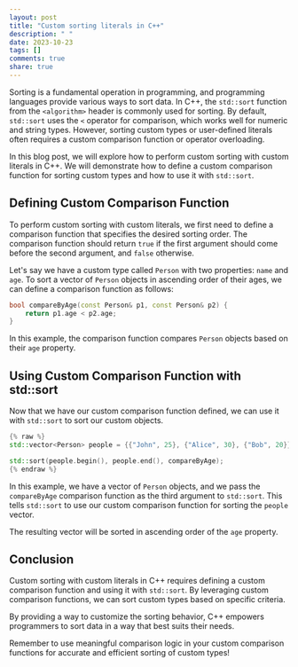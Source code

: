 ```yaml
---
layout: post
title: "Custom sorting literals in C++"
description: " "
date: 2023-10-23
tags: []
comments: true
share: true
---
```


Sorting is a fundamental operation in programming, and programming languages provide various ways to sort data. In C++, the `std::sort` function from the `<algorithm>` header is commonly used for sorting. By default, `std::sort` uses the `<` operator for comparison, which works well for numeric and string types. However, sorting custom types or user-defined literals often requires a custom comparison function or operator overloading.

In this blog post, we will explore how to perform custom sorting with custom literals in C++. We will demonstrate how to define a custom comparison function for sorting custom types and how to use it with `std::sort`.

## Defining Custom Comparison Function

To perform custom sorting with custom literals, we first need to define a comparison function that specifies the desired sorting order. The comparison function should return `true` if the first argument should come before the second argument, and `false` otherwise.

Let's say we have a custom type called `Person` with two properties: `name` and `age`. To sort a vector of `Person` objects in ascending order of their ages, we can define a comparison function as follows:

```cpp
bool compareByAge(const Person& p1, const Person& p2) {
    return p1.age < p2.age;
}
```

In this example, the comparison function compares `Person` objects based on their `age` property.

## Using Custom Comparison Function with std::sort

Now that we have our custom comparison function defined, we can use it with `std::sort` to sort our custom objects.

```cpp
{% raw %}
std::vector<Person> people = {{"John", 25}, {"Alice", 30}, {"Bob", 20}};

std::sort(people.begin(), people.end(), compareByAge);
{% endraw %}
```

In this example, we have a vector of `Person` objects, and we pass the `compareByAge` comparison function as the third argument to `std::sort`. This tells `std::sort` to use our custom comparison function for sorting the `people` vector.

The resulting vector will be sorted in ascending order of the `age` property.

## Conclusion

Custom sorting with custom literals in C++ requires defining a custom comparison function and using it with `std::sort`. By leveraging custom comparison functions, we can sort custom types based on specific criteria.

By providing a way to customize the sorting behavior, C++ empowers programmers to sort data in a way that best suits their needs.

Remember to use meaningful comparison logic in your custom comparison functions for accurate and efficient sorting of custom types!